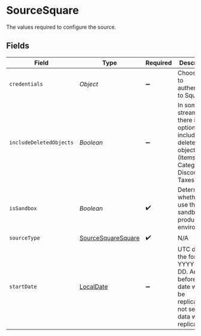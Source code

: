 # SourceSquare

The values required to configure the source.


## Fields

| Field                                                                                                                         | Type                                                                                                                          | Required                                                                                                                      | Description                                                                                                                   |
| ----------------------------------------------------------------------------------------------------------------------------- | ----------------------------------------------------------------------------------------------------------------------------- | ----------------------------------------------------------------------------------------------------------------------------- | ----------------------------------------------------------------------------------------------------------------------------- |
| `credentials`                                                                                                                 | *Object*                                                                                                                      | :heavy_minus_sign:                                                                                                            | Choose how to authenticate to Square.                                                                                         |
| `includeDeletedObjects`                                                                                                       | *Boolean*                                                                                                                     | :heavy_minus_sign:                                                                                                            | In some streams there is an option to include deleted objects (Items, Categories, Discounts, Taxes)                           |
| `isSandbox`                                                                                                                   | *Boolean*                                                                                                                     | :heavy_check_mark:                                                                                                            | Determines whether to use the sandbox or production environment.                                                              |
| `sourceType`                                                                                                                  | [SourceSquareSquare](../../models/shared/SourceSquareSquare.md)                                                               | :heavy_check_mark:                                                                                                            | N/A                                                                                                                           |
| `startDate`                                                                                                                   | [LocalDate](https://docs.oracle.com/javase/8/docs/api/java/time/LocalDate.html)                                               | :heavy_minus_sign:                                                                                                            | UTC date in the format YYYY-MM-DD. Any data before this date will not be replicated. If not set, all data will be replicated. |